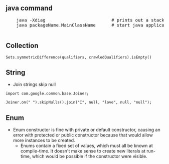 ## java command

<pre>
    java -Xdiag                         # prints out a stacktrace when the program crashed.
    java packageName.MainClassName      # start java application (packageName is lying right beside the <b>package</b> keyword)
    
</pre>


## Collection

```shell
Sets.symmetricDifference(qualifiers, crawledQualifiers).isEmpty()
```

## String

- Join strings skip null
```shell
import com.google.common.base.Joiner;

Joiner.on(" ").skipNulls().join("I", null, "love", null, "null");
```

## Enum
- Enum constructor is fine with private or default constructor, causing an error with protected or public constructor because that would allow more instances to be created.
	- Enums contain a fixed set of values, which must all be known at compile-time. It doesn't make sense to create new literals at run-time, which would be possible if the constructor were visible.
